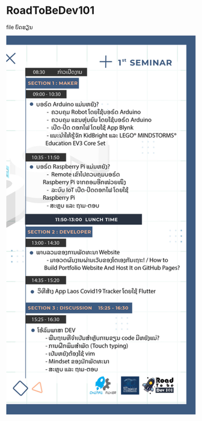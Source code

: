 # RoadToBeDev101
file ບົດຮຽນ

![ຕາຕະລາງມື້ສຳມະນາ](https://github.com/ChampaMaker/RoadToBeDev101/blob/main/%E0%BA%95%E0%BA%B2%E0%BA%95%E0%BA%B0%E0%BA%A5%E0%BA%B2%E0%BA%87RoadToBeDev3%204%202021.jpg)
